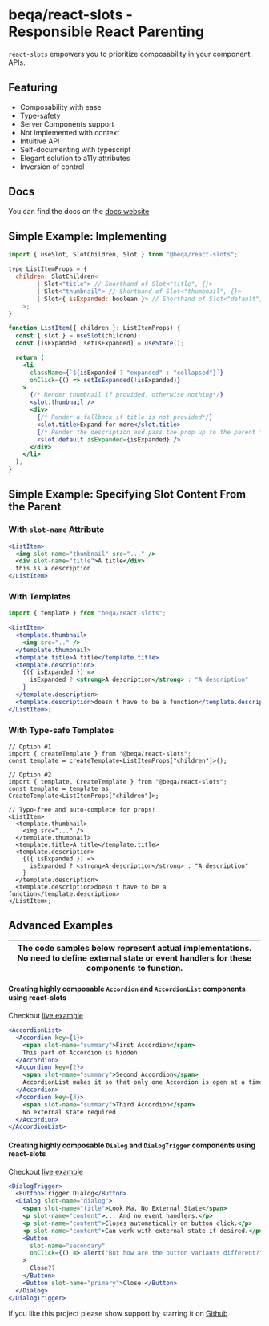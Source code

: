 # beqa/react-slots - Responsible&nbsp;React&nbsp;Parenting

`react-slots` empowers you to prioritize composability in your component APIs.

## Featuring

- Composability with ease
- Type-safety
- Server Components support
- Not implemented with context
- Intuitive API
- Self-documenting with typescript
- Elegant solution to a11y attributes
- Inversion of control

## Docs

You can find the docs on the
[docs website](https://react-slots-docs.vercel.app/)

## Simple Example: Implementing

```jsx
import { useSlot, SlotChildren, Slot } from "@beqa/react-slots";

type ListItemProps = {
  children: SlotChildren<
		| Slot<"title"> // Shorthand of Slot<"title", {}>
		| Slot<"thumbnail"> // Shorthand of Slot<"thumbnail", {}>
		| Slot<{ isExpanded: boolean }> // Shorthand of Slot<"default", {isExpanded: boolean}>
	>;
}

function ListItem({ children }: ListItemProps) {
  const { slot } = useSlot(children);
  const [isExpanded, setIsExpanded] = useState();

  return (
    <li
      className={`${isExpanded ? "expanded" : "collapsed"}`}
      onClick={() => setIsExpanded(!isExpanded)}
    >
      {/* Render thumbnail if provided, otherwise nothing*/}
      <slot.thumbnail />
      <div>
        {/* Render a fallback if title is not provided*/}
        <slot.title>Expand for more</slot.title>
        {/* Render the description and pass the prop up to the parent */}
        <slot.default isExpanded={isExpanded} />
      </div>
    </li>
  );
}
```

## Simple Example: Specifying Slot Content From the Parent

### With `slot-name` Attribute

```jsx
<ListItem>
  <img slot-name="thumbnail" src="..." />
  <div slot-name="title">A title</div>
  this is a description
</ListItem>
```

### With Templates

```jsx
import { template } from "beqa/react-slots";

<ListItem>
  <template.thumbnail>
    <img src=".." />
  </template.thumbnail>
  <template.title>A title</template.title>
  <template.description>
    {({ isExpanded }) =>
      isExpanded ? <strong>A description</strong> : "A description"
    }
  </template.description>
  <template.description>doesn't have to be a function</template.description>
</ListItem>;
```

### With Type-safe Templates

```tsx
// Option #1
import { createTemplate } from "@beqa/react-slots";
const template = createTemplate<ListItemProps["children"]>();

// Option #2
import { template, CreateTemplate } from "@beqa/react-slots";
const template = template as CreateTemplate<ListItemProps["children"]>;

// Typo-free and auto-complete for props!
<ListItem>
  <template.thumbnail>
    <img src="..." />
  </template.thumbnail>
  <template.title>A title</template.title>
  <template.description>
    {({ isExpanded }) =>
      isExpanded ? <strong>A description</strong> : "A description"
    }
  </template.description>
  <template.description>doesn't have to be a function</template.description>
</ListItem>;
```

## Advanced Examples

| The code samples below represent actual implementations. No need to define external state or event handlers for these components to function. |
| --------------------------------------------------------------------------------------------------------------------------------------------- |

#### Creating highly composable `Accordion` and `AccordionList` components using react-slots

Checkout
[live example](https://stackblitz.com/edit/stackblitz-starters-tq32ef?file=pages%2Findex.tsx)

```jsx
<AccordionList>
  <Accordion key={1}>
    <span slot-name="summary">First Accordion</span>
    This part of Accordion is hidden
  </Accordion>
  <Accordion key={2}>
    <span slot-name="summary">Second Accordion</span>
    AccordionList makes it so that only one Accordion is open at a time
  </Accordion>
  <Accordion key={3}>
    <span slot-name="summary">Third Accordion</span>
    No external state required
  </Accordion>
</AccordionList>
```

#### Creating highly composable `Dialog` and `DialogTrigger` components using react-slots

Checkout
[live example](https://stackblitz.com/edit/stackblitz-starters-fa5wbe?file=pages%2Findex.tsx)

```jsx
<DialogTrigger>
  <Button>Trigger Dialog</Button>
  <Dialog slot-name="dialog">
    <span slot-name="title">Look Ma, No External State</span>
    <p slot-name="content">... And no event handlers.</p>
    <p slot-name="content">Closes automatically on button click.</p>
    <p slot-name="content">Can work with external state if desired.</p>
    <Button
      slot-name="secondary"
      onClick={() => alert("But how are the button variants different?")}
    >
      Close??
    </Button>
    <Button slot-name="primary">Close!</Button>
  </Dialog>
</DialogTrigger>
```

If you like this project please show support by starring it on
[Github](https://github.com/Flammae/react-slots)
